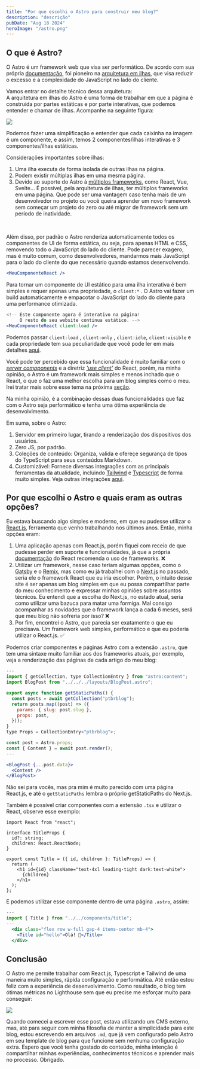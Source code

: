 ```yaml
---
title: "Por que escolhi o Astro para construir meu blog?"
description: "descrição"
pubDate: "Aug 18 2024"
heroImage: "/astro.png"
---
```


## <span class="dark:text-white">O que é Astro?</span>

O Astro é um framework web que visa <span class="font-bold">ser performático</span>. De acordo com sua própria <a target="_blank" href="https://docs.astro.build/pt-br/concepts/why-astro/" class="dark:text-white dark:hover:text-gray-100">documentação</a>, foi pioneiro na <a target="_blank" href="https://docs.astro.build/pt-br/concepts/islands/" class="dark:text-white dark:hover:text-gray-100">arquitetura em ilhas</a>, que visa reduzir o excesso e a complexidade do JavaScript no lado do cliente.

Vamos entrar no detalhe técnico dessa arquitetura: <br />
A arquitetura em ilhas do Astro é uma forma de trabalhar em que a página é construída por partes estáticas e por parte interativas, que podemos entender e chamar de ilhas. Acompanhe na seguinte figura:

<img src="/astro-islands.png" />

Podemos fazer uma simplificação e entender que cada caixinha na imagem é um componente, e assim, temos 2 componentes/ilhas interativas e 3 componentes/ilhas estáticas.

Considerações importantes sobre ilhas:

1. Uma ilha executa de forma isolada de outras ilhas na página.
2. Podem existir múltiplas ilhas em uma mesma página.
3. Devido ao suporte do Astro à <a target="_blank" href="https://docs.astro.build/pt-br/guides/integrations-guide/#integra%C3%A7%C3%B5es-oficiais" class="dark:text-white dark:hover:text-gray-100">múltiplos frameworks</a>, como React, Vue, Svelte… É possível, pela arquitetura de ilhas, ter múltiplos frameworks em uma página. Que pode ser uma vantagem caso tenha mais de um desenvolvedor no projeto ou você queira aprender um novo framework sem começar um projeto do zero ou até migrar de framework sem um período de inatividade.

<br />

Além disso, por padrão o Astro renderiza automaticamente todos os componentes de UI de forma estática, ou seja, para apenas HTML e CSS, removendo todo o JavaScript do lado do cliente. Pode parecer exagero, mas é muito comum, como desenvolvedores, mandarmos mais JavaScript para o lado do cliente do que necessário quando estamos desenvolvendo.

```jsx
<MeuComponenteReact />
```

Para tornar um componente de UI estático para uma ilha interativa é bem simples e requer apenas uma propriedade, o `client:*` . O Astro vai fazer um build automaticamente e empacotar o JavaScript do lado do cliente para uma performance otimizada.

```jsx
<!-- Este componente agora é interativo na página!
     O resto do seu website continua estático. -->
<MeuComponenteReact client:load />
```

Podemos passar `client:load` , `client:only` , `client:idle`, `client:visible` e cada propriedade tem sua peculiaridade que você pode ler em mais detalhes <a target="_blank" href="https://docs.astro.build/pt-br/reference/directives-reference/#client-directives" class="dark:text-white dark:hover:text-gray-100">aqui</a>.

Você pode ter percebido que essa funcionalidade é muito familiar com o <a target="_blank" href="https://react.dev/reference/rsc/server-components" class="dark:text-white dark:hover:text-gray-100">_server compponents_</a> e a diretriz <a target="_blank" href="https://react.dev/reference/rsc/use-client" class="dark:text-white dark:hover:text-gray-100">_'use client'_</a> do React, porém, na minha opinião, o Astro é um framework mais simples e menos inchado que o React, o que o faz uma melhor escolha para um blog simples como o meu. Irei tratar mais sobre esse tema na próxima <a target="_blank" href="#por-que-escolhi-o-astro-e-quais-eram-as-outras-opções" class="dark:text-white dark:hover:text-gray-100">seção</a>.

Na minha opinião, é a combinação dessas duas funcionalidades que faz com o Astro seja performático e tenha uma ótima experiência de desenvolvimento.

Em suma, sobre o Astro:

1. Servidor em primeiro lugar, tirando a renderização dos dispositivos dos usuários.
2. Zero JS, por padrão.
3. Coleções de conteúdo: Organiza, valida e ofereçe segurança de tipos do TypeScript para seus conteúdos Markdown.
4. Customizável: Fornece diversas integrações com as principais ferramentas da atualidade, incluindo <a target="_blank" href="https://docs.astro.build/pt-br/guides/integrations-guide/tailwind/" class="dark:text-white dark:hover:text-gray-100">Tailwind</a> e <a target="_blank" href="https://docs.astro.build/pt-br/guides/typescript/" class="dark:text-white dark:hover:text-gray-100">Typescript</a> de forma muito simples. Veja outras integrações <a target="_blank" href="https://docs.astro.build/pt-br/guides/integrations-guide/" class="dark:text-white dark:hover:text-gray-100">aqui</a>.

## <span class="dark:text-white">Por que escolhi o Astro e quais eram as outras opções?</span>

Eu estava buscando algo simples e moderno, em que eu pudesse utilizar o <a target="_blank" href="https://react.dev/" class="dark:text-white dark:hover:text-gray-100">React.js</a>, ferramenta que venho trabalhando nos últimos anos. Então, minha opções eram:

1. Uma aplicação apenas com React.js, porém fiquei com receio de que pudesse perder em suporte e funcionalidades, já que a própria <a target="_blank" href="https://react.dev/learn/start-a-new-react-project" class="dark:text-white dark:hover:text-gray-100">documentação</a> do React recomenda o uso de frameworks. ❌
2. Utilizar um framework, nesse caso teriam algumas opções, como o <a target="_blank" href="https://www.gatsbyjs.com/" class="dark:text-white dark:hover:text-gray-100">Gatsby</a> e o <a target="_blank" href="https://remix.run/" class="dark:text-white dark:hover:text-gray-100">Remix</a>, mas como eu já trabalhei com o <a target="_blank" href="https://nextjs.org/" class="dark:text-white dark:hover:text-gray-100">Next.js</a> no passado, seria ele o framework React que eu iria escolher. Porém, o intuito desse site é ser apenas um blog simples em que eu possa compartilhar parte do meu conhecimento e expressar minhas opiniões sobre assuntos técnicos. Eu entendi que a escolha do Next.js, no estado atual, seria como utilizar uma bazuca para matar uma formiga. Mal consigo acompanhar as novidades que o framework lança a cada 6 meses, será que meu blog não sofreria por isso? ❌
3. Por fim, encontrei o Astro, que parecia ser exatamente o que eu precisava. Um framework web simples, performático e que eu poderia utilizar o React.js. ✅

Podemos criar componentes e páginas Astro com a extensão `.astro`, que tem uma sintaxe muito familiar aos dos frameworks atuais, por exemplo, veja a renderização das páginas de cada artigo do meu blog:

```jsx
---
import { getCollection, type CollectionEntry } from "astro:content";
import BlogPost from "../../../layouts/BlogPost.astro";

export async function getStaticPaths() {
  const posts = await getCollection("ptbrblog");
  return posts.map((post) => ({
    params: { slug: post.slug },
    props: post,
  }));
}
type Props = CollectionEntry<"ptbrblog">;

const post = Astro.props;
const { Content } = await post.render();
---

<BlogPost {...post.data}>
  <Content />
</BlogPost>

```

Não sei para vocês, mas pra mim é muito parecido com uma página React.js, e até o `getStaticPaths` lembra o próprio getStaticPaths do Next.js.

Também é possível criar componentes com a extensão `.tsx` e utilizar o React, observe esse exemplo:

```tsx
import React from "react";

interface TitleProps {
  id?: string;
  children: React.ReactNode;
}

export const Title = ({ id, children }: TitleProps) => {
  return (
    <h1 id={id} className="text-4xl leading-tight dark:text-white">
      {children}
    </h1>
  );
};
```

E podemos utilizar esse componente dentro de uma página `.astro`, assim:

```jsx
---
import { Title } from "../../components/title";
---
  <div class="flex row w-full gap-4 items-center mb-4">
    <Title id="hello">Olá! 👋</Title>
  </div>
```

## <span class="dark:text-white">Conclusão</span>

O Astro me permite trabalhar com React.js, Typescript e Tailwind de uma maneira muito simples, rápida configuração e performática. Até então estou feliz com a experiência de desenvolvimento. Como resultado, o blog tem ótimas métricas no Lighthouse sem que eu precise me esforçar muito para conseguir:

<img src="/lighthouse.png" />

Quando comecei a escrever esse post, estava utilizando um CMS externo, mas, até para seguir com minha filosofia de manter a simplicidade para este blog, estou escrevendo em arquivos `.md`, que já vem configurado pelo Astro em seu template de blog para que funcione sem nenhuma configuração extra. Espero que você tenha gostado do conteúdo, minha intenção é compartilhar minhas experiências, conhecimentos técnicos e aprender mais no processo. Obrigado.

